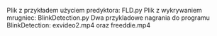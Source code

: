 Plik z przykładem użyciem predyktora: FLD.py
Plik z wykrywaniem mrugniec: BlinkDetection.py
Dwa przykladowe nagrania do programu BlinkDetection: exvideo2.mp4 oraz freeddie.mp4
